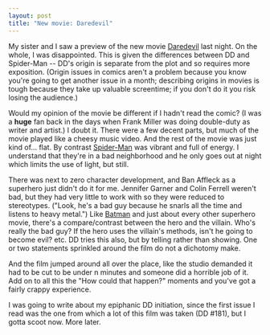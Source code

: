 ```yaml
---
layout: post
title: "New movie: Daredevil"
---
```




My sister and I saw a preview of the new movie <a href="http://www.daredevilmovie.com/">Daredevil</a> last night. On the whole, I was disappointed. This is given the differences between DD and Spider-Man -- DD's origin is separate from the plot and so requires more exposition. (Origin issues in comics aren't a problem because you know you're going to get another issue in a month; describing origins in movies is tough because they take up valuable screentime; if you don't do it you risk losing the audience.)

<p>Would my opinion of the movie be different if I hadn't read the comic? (I was a <b>huge</b> fan back in the days when Frank Miller was doing double-duty as writer and artist.) I doubt it. There were a few decent parts, but much of the movie played like a cheesy music video. And the rest of the movie was just kind of... flat. By contrast <a href="http://us.imdb.com/Title?0145487">Spider-Man</a> was vibrant and full of energy. I understand that they're in a bad neighborhood and he only goes out at night which limits the use of light, but still.</p>

<p>There was next to zero character development, and Ban Affleck as a superhero just didn't do it for me. Jennifer Garner and Colin Ferrell weren't bad, but they had very little to work with so they were reduced to stereotypes. ("Look, he's a bad guy because he snarls all the time and listens to heavy metal.") Like <a href="http://us.imdb.com/Title?0096895">Batman</a> and just about every other superhero movie, there's a compare/contrast between the hero and the villain. Who's really the bad guy? If the hero uses the villain's methods, isn't he going to become evil? etc. DD tries this also, but by telling rather than showing. One or two statements sprinkled around the film do not a dichotomy make.</p>

<p>And the film jumped around all over the place, like the studio demanded it had to be cut to be under n minutes and someone did a horrible job of it. Add on to all this the "How could that happen?" moments and you've got a fairly crappy experience.</p>

<p>I was going to write about my epiphanic DD initiation, since the first issue I read was the one from which a lot of this film was taken (DD #181), but I gotta scoot now. More later.</p>


